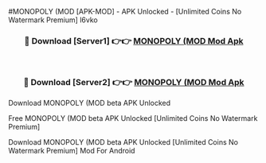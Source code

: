 #MONOPOLY (MOD [APK-MOD] - APK Unlocked - [Unlimited Coins No Watermark Premium] l6vko



<div align="center">

<h3>🔴 Download [Server1] 👉👉 <a href="https://momento.my/?title=MONOPOLY_(MOD">MONOPOLY (MOD Mod Apk</a></h3><br>

<h3>🔴 Download [Server2] 👉👉 <a href="https://momento.my/?title=MONOPOLY_(MOD">MONOPOLY (MOD Mod Apk</a></h3>
</div>



Download MONOPOLY (MOD beta APK Unlocked

Free MONOPOLY (MOD beta APK Unlocked [Unlimited Coins No Watermark Premium]

Download MONOPOLY (MOD beta APK Unlocked [Unlimited Coins No Watermark Premium] Mod For Android
